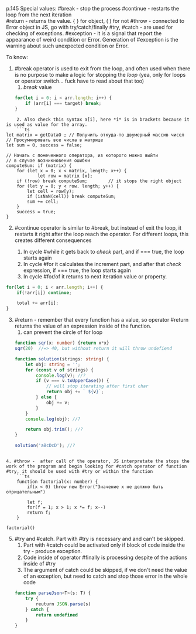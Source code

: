 p.145
Special values:
#break - stop the process 
#continue - restarts the loop from the next iteration   
#return - returns the value. { } for object, ( ) for not 
#throw - connected to Error object in JS, go with try/catch/finally
#try, #catch  - are used for checking of exceptions.
#exception - it is a signal that report the appearance of weird condition or Error. Generation of     #exception is the warning about such unexpected condition or Error.

To know: 
1. #break operator is used to exit from the loop, and often used when there is no purpose to make a logic for stopping the *loop* (yea, only for loops or operator switch... fuck have to read about that too)
	1.  *break* value   
	```ts
	for(let i = 0; i < arr.length; i++) {
		if (arr[i] === target) break;
	}
```
	2. Also check this syntax a[i], here *i* is in brackets because it is used as value for the array.
	```ts
let matrix = getDataO ; // Получить откуда-то двумерный массив чисел
// Просуммировать все числа в матрице
let sum = 0, success = false;

// Начать с помеченного оператора, из которого можно выйти
// в случае возникновения ошибки
computeSum: if (matrix) {
	for (let x = 0; x < matrix, length; x++) {
			let row = matrix [x];
	if (!row) break computeSum;        // it stops the right object 
	for (let у = 0; у < row. length; y++) {
		let cell = row[y);
		if (isNaN(cell)) break computeSum;
		sum += cell;
	}
	success = true;
}
```

2. #continue operator is similar to #break, but instead of exit the loop, it restarts it right after the loop reach the operator. For different loops, this creates different consequences
	
	1. In cycle #while it gets back to *check* part, and if === true, the loop starts again 
	2. In cycle #for it calculates the increment part, and after that *check* expression, if === true, the loop starts again
	3. In cycle #for/of it returns to next iteration value or property.
```ts
for(let i = 0; i < arr.length; i++) {
	if(!arr[i]) continue;

	total += arr[i];
}
```

3. #return - remember that every function has a value, so operator #return returns the value of an expression inside of the function.
	1. can prevent the circle of for loop
	```ts
	function sqr(x: number) {return x*x}
	sqr(20)  //=> 40, but without return it will throw undefiend   

	function solution(strings: string) {
		let obj: string = '';
		for (const v of strings) {
			console.log(v); //?
			if (v === v.toUpperCase()) {
				// will stop iterating after first char
				return obj += ` ${v}`;
			} else {
				obj += v;
			}
		}
		console.log(obj); //?
	
		return obj.trim(); //?
	}

	solution('aBcDcD'); //?
```

4. #throw -  after call of the operator, JS interpretate the stops the work of the program and begin looking for #catch operator of function #try, it should be used with #try or within the function
	```ts
	function factorial(x: number) {
		if(x < 0) throw new Error("Значение х не должно быть отрицательным")
		
		let f;
		for(f = 1; x > 1; x *= f; x--)
		return f;
	}

factorial()
```

5. #try and #catch.  Part with #try is necessary and and can't be skipped. 
	1. Part with #catch could be activated only if block of code inside the try - produce exception. 
	2. Code inside of operator #finally is processing despite of the actions inside of #try
	3. The argument of catch could be skipped, if we don't need the value of an exception, but need to catch and stop those error in the whole code
	```ts 
	function parseJson<T>(s: T) {
		try {
			reuturn JSON.parse(s)
		} catch {
			return undefined 
		}
	}
```